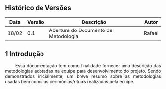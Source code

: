 ## Histórico de Versões

Data|Versão|Descrição|Autor
-|-|-|-
18/02|0.1|Abertura do Documento de Metodologia|Rafael|


## 1 <a name="1">Introdução</a>

 <p align = "justify"> &emsp;&emsp; Essa documentação tem como finalidade fornecer uma descrição das metodologias adotadas na equipe para desenvolvimento do projeto. Sendo demonstrados inicialmente, um breve resumo sobre as metodologias usadas bem como as cerimônias/rituais realizadas pela equipe. </p>
